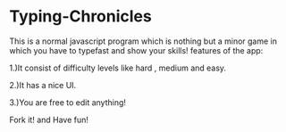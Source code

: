 # Typing-Chronicles
This is a normal javascript program which is nothing but a minor game in which you have to typefast and show your skills!
features of the app:

1.)It consist of difficulty levels like hard , medium and easy.

2.)It has a nice UI.

3.)You are free to edit anything!

Fork it!   and Have fun!